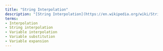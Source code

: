 ```yaml
---
title: "String Interpolation"
description: "[String Interpolation](https://en.wikipedia.org/wiki/String_interpolation) is the process of evaluating a string  containing one or more placeholders (e.g. `$FOOBAR` or `{{...}}`) and replacing the placeholders with their corresponding values."
terms:
- Interpolation
- String interpolation
- Variable interpolation
- Variable substitution
- Variable expansion
---
```

